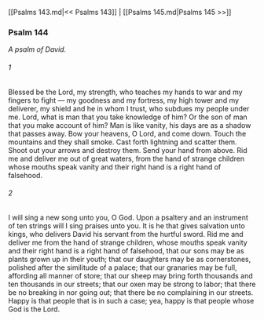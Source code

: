 [[Psalms 143.md|<< Psalms 143]]  |  [[Psalms 145.md|Psalms 145 >>]]

### Psalm 144

*A psalm of David.*

###### 1
Blessed be the Lord, my strength, who teaches my hands to war and my fingers to fight — my goodness and my fortress, my high tower and my deliverer, my shield and he in whom I trust, who subdues my people under me. Lord, what is man that you take knowledge of him? Or the son of man that you make account of him? Man is like vanity, his days are as a shadow that passes away. Bow your heavens, O Lord, and come down. Touch the mountains and they shall smoke. Cast forth lightning and scatter them. Shoot out your arrows and destroy them. Send your hand from above. Rid me and deliver me out of great waters, from the hand of strange children whose mouths speak vanity and their right hand is a right hand of falsehood.

###### 2
I will sing a new song unto you, O God. Upon a psaltery and an instrument of ten strings will I sing praises unto you. It is he that gives salvation unto kings, who delivers David his servant from the hurtful sword. Rid me and deliver me from the hand of strange children, whose mouths speak vanity and their right hand is a right hand of falsehood, that our sons may be as plants grown up in their youth; that our daughters may be as cornerstones, polished after the similitude of a palace; that our granaries may be full, affording all manner of store; that our sheep may bring forth thousands and ten thousands in our streets; that our oxen may be strong to labor; that there be no breaking in nor going out; that there be no complaining in our streets. Happy is that people that is in such a case; yea, happy is that people whose God is the Lord.